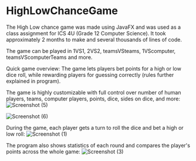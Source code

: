 # HighLowChanceGame

The High Low chance game was made using JavaFX and was used as a class assignment for ICS 4U (Grade 12 Computer Science). It took approximately 2 months to make and several thousands of lines of code.

The game can be played in 1VS1, 2VS2, teamsVSteams, 1VScomputer, teamsVScomputerTeams and more. 

Quick game overview: The game lets players bet points for a high or low dice roll, while rewarding players for guessing correctly (rules further explained in program).

The game is highly customizable with full control over number of human players, teams, computer players, points, dice, sides on dice, and more:
![Screenshot (5)](https://user-images.githubusercontent.com/43831507/95702285-e2940800-0c19-11eb-839b-506c3a2d9da5.png)

![Screenshot (6)](https://user-images.githubusercontent.com/43831507/95702286-e3c53500-0c19-11eb-854c-8f4c2db011b9.png)

During the game, each player gets a turn to roll the dice and bet a high or low roll:
![Screenshot (1)](https://user-images.githubusercontent.com/43831507/95701139-c6429c00-0c16-11eb-96ea-f4d39243a8f7.png)

The program also shows statistics of each round and compares the player's points across the whole game:
![Screenshot (3)](https://user-images.githubusercontent.com/43831507/95702134-7ca78080-0c19-11eb-923f-5a939b2549c3.png)


